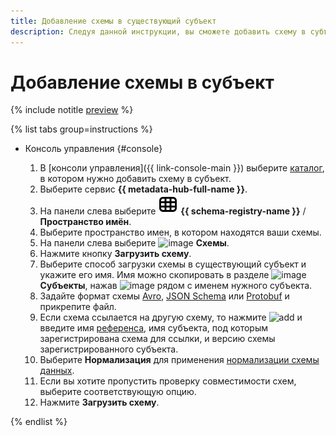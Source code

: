 ```yaml
---
title: Добавление схемы в существующий субъект
description: Следуя данной инструкции, вы сможете добавить схему в субъект.
---
```


# Добавление схемы в субъект

{% include notitle [preview](../../_includes/note-preview.md) %}

{% list tabs group=instructions %}

- Консоль управления {#console}
  
  1. В [консоли управления]({{ link-console-main }}) выберите [каталог](../../resource-manager/concepts/resources-hierarchy.md#folder), в котором нужно добавить схему в субъект.
  1. Выберите сервис **{{ metadata-hub-full-name }}**.
  1. Hа панели слева выберите ![image](../../_assets/console-icons/layout-cells.svg) **{{ schema-registry-name }}** / **Пространство имён**.
  1. Выберите пространство имен, в котором находятся ваши схемы.
  1. На панели слева выберите ![image](../../_assets/console-icons/branches-down.svg) **Схемы**.
  1. Нажмите кнопку **Загрузить схему**.
  1. Выберите способ загрузки схемы в существующий субъект и укажите его имя. Имя можно скопировать в разделе ![image](../../_assets/console-icons/layers-3-diagonal.svg) **Субъекты**, нажав ![image](../../_assets/console-icons/copy.svg) рядом с именем нужного субъекта. 
  1. Задайте формат схемы [Avro](https://avro.apache.org/), [JSON Schema](https://json-schema.org/) или [Protobuf](https://protobuf.dev/) и прикрепите файл.
  1. Если схема ссылается на другую схему, то нажмите ![add](../../_assets/console-icons/plus.svg) и введите имя [референса](../../metadata-hub/concepts/schema-registry.md#reference), имя субъекта, под которым зарегистрирована схема для ссылки, и версию схемы зарегистрированного субъекта.
  1. Выберите **Нормализация** для применения [нормализации схемы данных](https://docs.confluent.io/platform/current/schema-registry/fundamentals/serdes-develop/index.html#schema-normalization).
  1. Если вы хотите пропустить проверку совместимости схем, выберите соответствующую опцию.
  1. Нажмите **Загрузить схему**.

{% endlist %}
